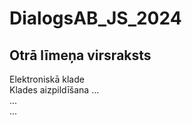 # DialogsAB_JS_2024
## Otrā līmeņa virsraksts
Elektroniskā klade  
Klades aizpildīšana
...  
...  
... 

